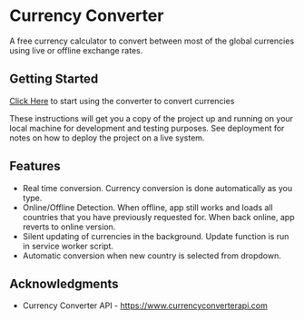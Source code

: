 # Currency Converter

A free currency calculator to convert between most of the global currencies using live or offline exchange rates.

## Getting Started

[Click Here](https://handelce.github.io/my-currency-converter/) to start using the converter to convert currencies 

These instructions will get you a copy of the project up and running on your local machine for development and testing purposes. See deployment for notes on how to deploy the project on a live system.

## Features

* Real time conversion. Currency conversion is done automatically as you type.
* Online/Offline Detection. When offline, app still works and loads all countries that you have previously requested for. When back online, app reverts to online version.
* Silent updating of currencies in the background. Update function is run in service worker script.
* Automatic conversion when new country is selected from dropdown.

## Acknowledgments

* Currency Converter API - https://www.currencyconverterapi.com
